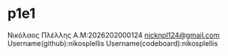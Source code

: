 # p1e1
Νικόλαος Πλέλλης
Α.Μ:2026202000124
nicknpl124@gmail.com
Username(github):nikosplellis
Username(codeboard):nikosplellis
